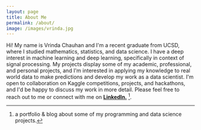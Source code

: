 ```yaml
---
layout: page
title: About Me
permalink: /about/
image: /images/vrinda.jpg
---
```


Hi! My name is Vrinda Chauhan and I'm a recent graduate from UCSD, where I studied mathematics, statistics, and data science. I have a deep interest in machine learning and deep learning, specifically in context of signal processing. My projects display some of my academic, professional, and personal projects, and I'm interested in applying my knowledge to real world data to make predictions and develop my work as a data scientist. I'm open to collaboration on Kaggle competitions, projects, and hackathons, and I'd be happy to discuss my work in more detail. Please feel free to reach out to me or connect with me on **[LinkedIn.](https://www.linkedin.com/in/vrindachaa/)** [^1].



[^1]:a portfolio & blog about some of my programming and data science projects.
